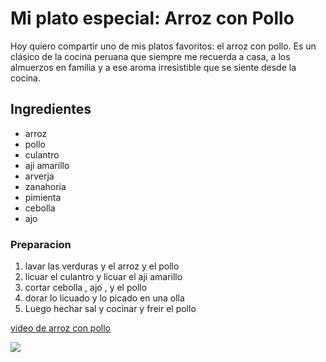 # Mi plato especial: Arroz con Pollo

Hoy quiero compartir uno de mis platos favoritos: el arroz con pollo. Es un clásico de la cocina peruana que siempre me recuerda a casa, a los almuerzos en familia y a ese aroma irresistible que se siente desde la cocina.

## Ingredientes

- arroz
- pollo
- culantro
- aji amarillo
- arverja
- zanahoria
- pimienta
- cebolla
- ajo


### Preparacion

1. lavar las verduras y el arroz y el pollo
2. licuar el culantro y licuar el aji amarillo
3. cortar cebolla , ajo , y el pollo
4. dorar lo licuado y lo picado en una olla
5. Luego hechar sal y cocinar y freir el pollo

[ video de arroz con pollo](https://youtu.be/H6lgxgEWIs8?si=W4nk-wwYx-tNjn3s)

<img src="https://encrypted-tbn0.gstatic.com/images?q=tbn:ANd9GcQm1ny5ilh6BtZe-6j4gAxnem0b-uFVGkeFqA&s">


